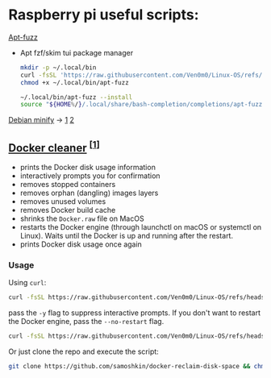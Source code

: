 # Raspberry pi useful scripts:

[Apt-fuzz](/RaspberryPi/Scripts/apt-fuzz)

- Apt fzf/skim tui package manager

  ```bash
  mkdir -p ~/.local/bin
  curl -fsSL 'https://raw.githubusercontent.com/Ven0m0/Linux-OS/refs/heads/main/RaspberryPi/Scripts/apt-fuzz' -o ~/.local/bin/apt-fuzz
  chmod +x ~/.local/bin/apt-fuzz

  ~/.local/bin/apt-fuzz --install
  source "${HOME%/}/.local/share/bash-completion/completions/apt-fuzz" &>/dev/null
  ```

[Debian minify](/RaspberryPi/Scripts/Minify.sh) -> [1](https://github.com/Freifunk-Nord/nord-minify_debian.sh/blob/master/nord-minify_debian.sh) [2](https://github.com/boxcutter/debian/blob/main/script/minimize.sh)

## [Docker cleaner](/RaspberryPi/Scripts/Docker-clean.sh) <sup>[<a href="https://github.com/samoshkin/docker-reclaim-disk-space">1</a>]</sup>

- prints the Docker disk usage information
- interactively prompts you for confirmation
- removes stopped containers
- removes orphan (dangling) images layers
- removes unused volumes
- removes Docker build cache
- shrinks the `Docker.raw` file on MacOS
- restarts the Docker engine (through launchctl on macOS or systemctl on Linux). Waits until the Docker is up and running after the restart.
- prints Docker disk usage once again

### Usage

Using `curl`:

```bash
curl -fsSL https://raw.githubusercontent.com/Ven0m0/Linux-OS/refs/heads/main/RaspberryPi/Scripts/Docker-clean.sh | bash
```

pass the `-y` flag to suppress interactive prompts. If you don't want to restart the Docker engine, pass the `--no-restart` flag.

```bash
curl -fsSL https://raw.githubusercontent.com/Ven0m0/Linux-OS/refs/heads/main/RaspberryPi/Scripts/Docker-clean.sh | bash -s -- -y --no-restart

```

Or just clone the repo and execute the script:

```bash
git clone https://github.com/samoshkin/docker-reclaim-disk-space && chmod +x ./docker-reclaim-disk-space/script.sh && ./docker-reclaim-disk-space/script.sh
```
